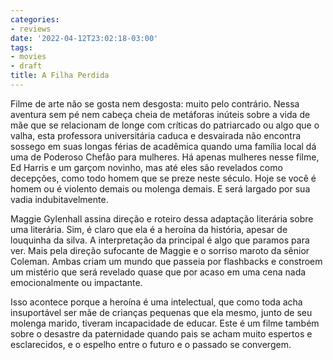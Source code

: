 ```yaml
---
categories:
- reviews
date: '2022-04-12T23:02:18-03:00'
tags:
- movies
- draft
title: A Filha Perdida
---
```


Filme de arte não se gosta nem desgosta: muito pelo contrário. Nessa aventura sem pé nem cabeça cheia de metáforas inúteis sobre a vida de mãe que se relacionam de longe com críticas do patriarcado ou algo que o valha, esta professora universitária caduca e desvairada não encontra sossego em suas longas férias de acadêmica quando uma família local dá uma de Poderoso Chefão para mulheres. Há apenas mulheres nesse filme, Ed Harris e um garçom novinho, mas até eles são revelados como decepções, como todo homem que se preze neste século. Hoje se você é homem ou é violento demais ou molenga demais. E será largado por sua vadia indubitavelmente.

Maggie Gylenhall assina direção e roteiro dessa adaptação literária sobre uma literária. Sim, é claro que ela é a heroína da história, apesar de louquinha da silva. A interpretação da principal é algo que paramos para ver. Mais pela direção sufocante de Maggie e o sorriso maroto da sênior Coleman. Ambas criam um mundo que passeia por flashbacks e constroem um mistério que será revelado quase que por acaso em uma cena nada emocionalmente ou impactante.

Isso acontece porque a heroína é uma intelectual, que como toda acha insuportável ser mãe de crianças pequenas que ela mesmo, junto de seu molenga marido, tiveram incapacidade de educar. Este é um filme também sobre o desastre da paternidade quando pais se acham muito espertos e esclarecidos, e o espelho entre o futuro e o passado se convergem.
